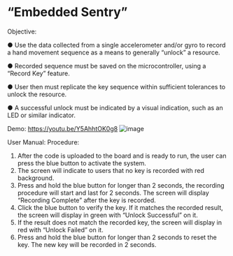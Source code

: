 # “Embedded Sentry”
Objective:

● Use the data collected from a single accelerometer and/or gyro to record a hand 
movement sequence as a means to generally “unlock” a resource.

● Recorded sequence must be saved on the microcontroller, using a “Record Key” 
feature.

● User then must replicate the key sequence within sufficient tolerances to unlock 
the resource.

● A successful unlock must be indicated by a visual indication, such as an LED or 
similar indicator.

Demo: https://youtu.be/Y5AhhtOK0g8
![image](https://github.com/wayne540500/real-time-embeded-system-project/assets/69573286/7d775bb0-462f-4d62-aa24-0a3f53d82868)

User Manual:
Procedure:
1. After the code is uploaded to the board and is ready to run, the user can press the blue
button to activate the system.
2. The screen will indicate to users that no key is recorded with red background.
3. Press and hold the blue button for longer than 2 seconds, the recording procedure will
start and last for 2 seconds. The screen will display “Recording Complete” after the key
is recorded.
4. Click the blue button to verify the key. If it matches the recorded result, the screen will
display in green with “Unlock Successful” on it.
5. If the result does not match the recorded key, the screen will display in red with “Unlock
Failed” on it.
6. Press and hold the blue button for longer than 2 seconds to reset the key. The new key
will be recorded in 2 seconds.
